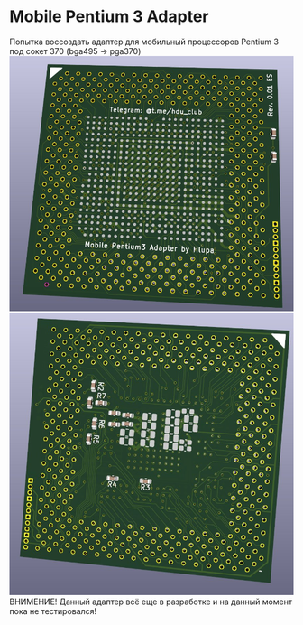 # Mobile Pentium 3 Adapter
Попытка воссоздать адаптер для мобильный процессоров Pentium 3 под сокет 370 (bga495 -> pga370)
![alt text](https://github.com/Hluppppa/MobilePentium3Adapter/blob/main/Pictures/pcb_front.jpg)
![alt text](https://github.com/Hluppppa/MobilePentium3Adapter/blob/main/Pictures/pcb_back.jpg)
ВНИМЕНИЕ! Данный адаптер всё еще в разработке и на данный момент пока не тестировался!
